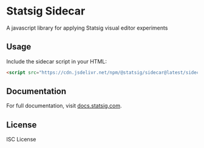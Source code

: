 # Statsig Sidecar

A javascript library for applying Statsig visual editor experiments

## Usage

Include the sidecar script in your HTML:

```html
<script src="https://cdn.jsdelivr.net/npm/@statsig/sidecar@latest/sidecar.min.js?apikey=YOUR_API_KEY"></script>
```

## Documentation

For full documentation, visit [docs.statsig.com](https://docs.statsig.com).

## License

ISC License
